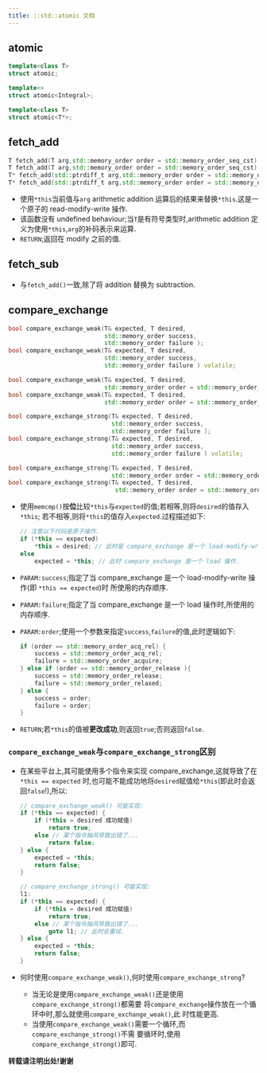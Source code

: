 ```yaml
---
title: ::std::atomic 文档
---
```


## atomic

```c++
template<class T>
struct atomic;

template<>
struct atomic<Integral>;

template<class T>
struct atomic<T*>;
```

## fetch_add

```c++
T fetch_add(T arg,std::memory_order order = std::memory_order_seq_cst);
T fetch_add(T arg,std::memory_order order = std::memory_order_seq_cst) volatile;
T* fetch_add(std::ptrdiff_t arg,std::memory_order order = std::memory_order_seq_cst);
T* fetch_add(std::ptrdiff_t arg,std::memory_order order = std::memory_order_seq_cst) volatile;
```

*   使用`*this`当前值与`arg` arithmetic addition 运算后的结果来替换`*this`.这是一个原子的 read-modify-write 操作.
*   该函数没有 undefined behaviour;当`T`是有符号类型时,arithmetic addition 定义为使用`*this`,`arg`的补码表示来运算.
*   `RETURN`;返回在 modify 之前的值.

## fetch_sub

*   与`fetch_add()`一致,除了将 addition 替换为 subtraction.

## compare_exchange

```c++
bool compare_exchange_weak(T& expected, T desired,
                           std::memory_order success, 
                           std::memory_order failure );
bool compare_exchange_weak(T& expected, T desired,
                           std::memory_order success, 
                           std::memory_order failure ) volatile;

bool compare_exchange_weak(T& expected, T desired,
                           std::memory_order order = std::memory_order_seq_cst );
bool compare_exchange_weak(T& expected, T desired,
                           std::memory_order order = std::memory_order_seq_cst ) volatile;

bool compare_exchange_strong(T& expected, T desired,
                             std::memory_order success, 
                             std::memory_order failure );
bool compare_exchange_strong(T& expected, T desired,
                             std::memory_order success, 
                             std::memory_order failure ) volatile;

bool compare_exchange_strong(T& expected, T desired,
                             std::memory_order order = std::memory_order_seq_cst );
bool compare_exchange_strong(T& expected, T desired,
                              std::memory_order order = std::memory_order_seq_cst ) volatile;
```

*   使用`memcmp()`按**位**比较`*this`与`expected`的值;若相等,则将`desired`的值存入`*this`;
    若不相等,则将`*this`的值存入`expected`.过程描述如下:
    
    ```c++
    // 注意以下代码是原子操作.
    if (*this == expected)
        *this = desired; // 此时是 compare_exchange 是一个 load-modify-write 操作.
    else
        expected = *this; // 此时 compare_exchange 是一个 load 操作.
    ```

*   `PARAM:success`;指定了当 compare_exchange 是一个 load-modify-write 操作(即 `*this == expected`)时
    所使用的内存顺序.
*   `PARAM:failure`;指定了当 compare_exchange 是一个 load 操作时,所使用的内存顺序.
*   `PARAM:order`;使用一个参数来指定`success`,`failure`的值,此时逻辑如下:

    ```c++
    if (order == std::memory_order_acq_rel) {
        success = std::memory_order_acq_rel;
        failure = std::memory_order_acquire;
    } else if (order == std::memory_order_release ){
        success = std::memory_order_release;
        failure = std::memory_order_relaxed;
    } else {
        success = order;
        failure = order;
    }
    ```
*   `RETURN`;若`*this`的值被**更改成功**,则返回`true`;否则返回`false`.


### `compare_exchange_weak`与`compare_exchange_strong`区别

*   在某些平台上,其可能使用多个指令来实现 compare_exchange,这就导致了在`*this == expected`
    时,也可能不能成功地将`desired`赋值给`*this`(即此时会返回`false`!),所以:
    
    ```c++
    // compare_exchange_weak() 可能实现:
    if (*this == expected) {
        if (*this = desired 成功赋值)
            return true;
        else // 某个指令抽风导致出错了...
            return false;
    } else {
        expected = *this;
        return false;
    }
    ```
    
    ```c++
    // compare_exchange_strong() 可能实现:
    l1:
    if (*this == expected) {
        if (*this = desired 成功赋值)
            return true;
        else // 某个指令抽风导致出错了...
            goto l1; // 此时会重试.
    } else {
        expected = *this;
        return false;
    }
    ```

*   何时使用`compare_exchange_weak()`,何时使用`compare_exchange_strong`?
    -   当无论是使用`compare_exchange_weak()`还是使用`compare_exchange_strong()`都需要
        将`compare_exchange`操作放在一个循环中时,那么就使用`compare_exchange_weak()`,此
        时性能更高.
    -   当使用`compare_exchange_weak()`需要一个循环,而`compare_exchange_strong()`不需
        要循环时,使用`compare_exchange_strong()`即可.

    
    


**转载请注明出处!谢谢**
